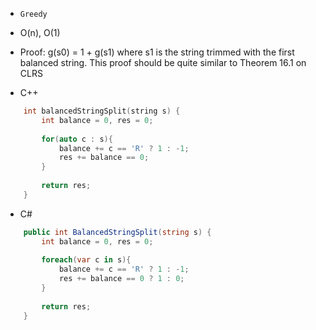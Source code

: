 * `Greedy`
* O(n), O(1)
* Proof:
g(s0) = 1 + g(s1) where s1 is the string trimmed with the first balanced string. This proof should be quite similar to Theorem 16.1 on CLRS

* C++
```cpp
    int balancedStringSplit(string s) {
        int balance = 0, res = 0;
        
        for(auto c : s){
            balance += c == 'R' ? 1 : -1;
            res += balance == 0;
        }
        
        return res;
    }
```
* C#
```csharp
    public int BalancedStringSplit(string s) {
        int balance = 0, res = 0;
        
        foreach(var c in s){
            balance += c == 'R' ? 1 : -1;
            res += balance == 0 ? 1 : 0;
        }
        
        return res;
    }
```
